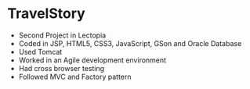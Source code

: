 # TravelStory
* Second Project in Lectopia
* Coded in JSP, HTML5, CSS3, JavaScript, GSon and Oracle Database
* Used Tomcat
* Worked in an Agile development environment
* Had cross browser testing
* Followed MVC and Factory pattern
